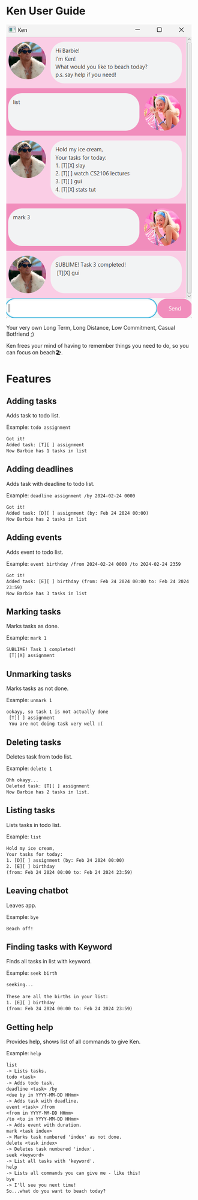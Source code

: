# Ken User Guide

![Ui.png](Ui.png)

Your very own Long Term, Long Distance, Low Commitment, Casual Botfriend ;)

Ken frees your mind of having to remember things you need to do, so you can focus on beach🏖.

# Features

## Adding tasks

Adds task to todo list.

Example: `todo assignment`

```
Got it!
Added task: [T][ ] assignment
Now Barbie has 1 tasks in list
```

## Adding deadlines

Adds task with deadline to todo list.

Example: `deadline assignment /by 2024-02-24 0000`

```
Got it!
Added task: [D][ ] assignment (by: Feb 24 2024 00:00)
Now Barbie has 2 tasks in list
```

## Adding events

Adds event to todo list.

Example: `event birthday /from 2024-02-24 0000 /to 2024-02-24 2359`

```
Got it!
Added task: [E][ ] birthday (from: Feb 24 2024 00:00 to: Feb 24 2024 23:59)
Now Barbie has 3 tasks in list
```

## Marking tasks

Marks tasks as done.

Example: `mark 1`

```
SUBLIME! Task 1 completed!
 [T][X] assignment
```

## Unmarking tasks

Marks tasks as not done.

Example: `unmark 1`

```
ookayy, so task 1 is not actually done
 [T][ ] assignment
 You are not doing task very well :(
```
## Deleting tasks

Deletes task from todo list.

Example: `delete 1`

```
Ohh okayy...
Deleted task: [T][ ] assignment
Now Barbie has 2 tasks in list.
```
## Listing tasks

Lists tasks in todo list.

Example: `list`

```
Hold my ice cream,
Your tasks for today:
1. [D][ ] assignment (by: Feb 24 2024 00:00)
2. [E][ ] birthday
(from: Feb 24 2024 00:00 to: Feb 24 2024 23:59)
```

## Leaving chatbot

Leaves app.

Example: `bye`

```
Beach off!
```

## Finding tasks with Keyword

Finds all tasks in list with keyword.

Example: `seek birth`

```
seeking...

These are all the births in your list:
1. [E][ ] birthday
(from: Feb 24 2024 00:00 to: Feb 24 2024 23:59)
```

## Getting help

Provides help, shows list of all commands to give Ken.

Example: `help`

```
list
-> Lists tasks.
todo <task>
-> Adds todo task.
deadline <task> /by 
<due by in YYYY-MM-DD HHmm>
-> Adds task with deadline.
event <task> /from
<from in YYYY-MM-DD HHmm>
/to <to in YYYY-MM-DD HHmm>
-> Adds event with duration.
mark <task index>
-> Marks task numbered 'index' as not done.
delete <task index>
-> Deletes task numbered 'index'.
seek <keyword>
-> List all tasks with 'keyword'.
help
-> Lists all commands you can give me - like this!
bye
-> I'll see you next time!
So...what do you want to beach today?
```